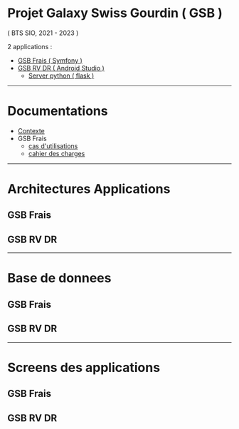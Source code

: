 # Projet Galaxy Swiss Gourdin ( GSB )
( BTS SIO, 2021 - 2023 )


2 applications :
* [GSB Frais ( Symfony )](https://github.com/AlphaxHotelxMikexEchoxDelta/GSB-Frais)
* [GSB RV DR (  Android Studio )](https://github.com/AlphaxHotelxMikexEchoxDelta/GSB-RV-DR.git)
    * [Server python ( flask )](https://github.com/AlphaxHotelxMikexEchoxDelta/GSB-RV-DR-SERVER) 


___
# Documentations

* [Contexte](https://github.com/AlphaxHotelxMikexEchoxDelta/GSB-Projet/blob/main/01-GSB-Organisation.pdf)
* GSB Frais 
   * [cas d'utilisations](https://github.com/AlphaxHotelxMikexEchoxDelta/GSB-Projet/blob/main/03-GSB-Frais-UC-BD.pdf)
   * [cahier des charges](https://github.com/AlphaxHotelxMikexEchoxDelta/GSB-Projet/blob/main/02-SIO-SLAM-GSB-Frais-CahierDesCharges.pdf)

___
# Architectures Applications

## GSB Frais

## GSB RV DR

___
# Base de donnees

## GSB Frais

## GSB RV DR

___
# Screens des applications

## GSB Frais

## GSB RV DR
